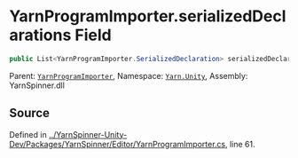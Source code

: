# YarnProgramImporter.serializedDeclarations Field


```csharp
public List<YarnProgramImporter.SerializedDeclaration> serializedDeclarations
```



<div class="class-metadata">

Parent: [`YarnProgramImporter`](/api/csharp/yarn.unity/yarnprogramimporter.md), Namespace: [`Yarn.Unity`](/api/csharp/yarn.unity/README.md), Assembly: YarnSpinner.dll
</div>

## Source
Defined in [../YarnSpinner-Unity-Dev/Packages/YarnSpinner/Editor/YarnProgramImporter.cs](https://github.com/YarnSpinnerTool/YarnSpinner-Unity//blob/develop/Editor/YarnProgramImporter.cs#L61), line 61.
